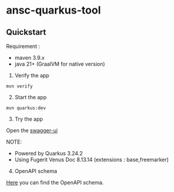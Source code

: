 # ansc-quarkus-tool

## Quickstart

Requirement :

* maven 3.9.x
* java 21+ (GraalVM for native version)

1. Verify the app

```shell
mvn verify
```

2. Start the app

```shell
mvn quarkus:dev
```

3. Try the app

Open the [swagger-ui](http://localhost:8080/q/swagger-ui/)

NOTE:

* Powered by Quarkus 3.24.2
* Using Fugerit Venus Doc 8.13.14 (extensions : base,freemarker)

4. OpenAPI schema

[Here](src/main/openapi/schema.yaml) you can find the OpenAPI schema.